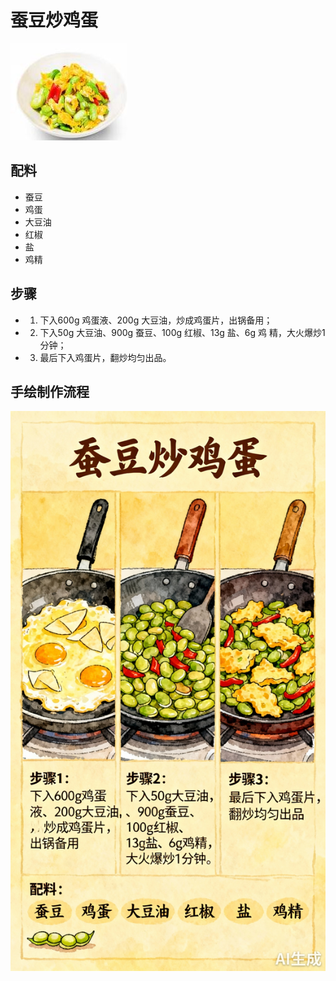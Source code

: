 # 蚕豆炒鸡蛋

![蚕豆炒鸡蛋](../images/蚕豆炒鸡蛋.jpg)


## 配料

- 蚕豆
- 鸡蛋
- 大豆油
- 红椒
- 盐
- 鸡精

## 步骤

- 1. 下入600g 鸡蛋液、200g 大豆油，炒成鸡蛋片，出锅备用；
- 2. 下入50g 大豆油、900g 蚕豆、100g 红椒、13g 盐、6g 鸡
     精，大火爆炒1 分钟；
- 3. 最后下入鸡蛋片，翻炒均匀出品。


## 手绘制作流程

![手绘制作流程](../images/炒菜/蚕豆炒鸡蛋.jpg)

